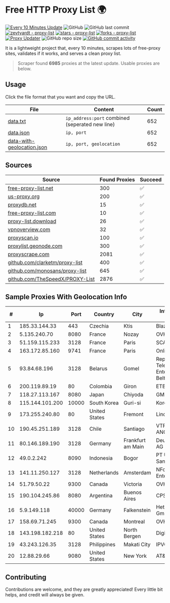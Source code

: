 
# Free HTTP Proxy List 🌍

[![Every 10 Minutes Update](https://github.com/mertguvencli/http-proxy-list/actions/workflows/main.yml/badge.svg?branch=main)](https://github.com/mertguvencli/http-proxy-list/actions/workflows/main.yml)
![GitHub](https://img.shields.io/github/license/mertguvencli/http-proxy-list)
![GitHub last commit](https://img.shields.io/github/last-commit/mertguvencli/http-proxy-list)
[![zevtyardt - proxy-list](https://img.shields.io/static/v1?label=zevtyardt&message=proxy-list&color=blue&logo=github)](https://github.com/zevtyardt/proxy-list "Go to GitHub repo")
[![stars - proxy-list](https://img.shields.io/github/stars/zevtyardt/proxy-list?style=social)](https://github.com/zevtyardt/proxy-list)
[![forks - proxy-list](https://img.shields.io/github/forks/zevtyardt/proxy-list?style=social)](https://github.com/zevtyardt/proxy-list)
[![Proxy Updater](https://github.com/zevtyardt/proxy-list/workflows/Proxy%20Updater/badge.svg)](https://github.com/zevtyardt/proxy-list/actions?query=workflow:"Proxy+Updater")
![GitHub repo size](https://img.shields.io/github/repo-size/zevtyardt/proxy-list)
[![GitHub commit activity](https://img.shields.io/github/commit-activity/m/zevtyardt/proxy-list?logo=commits)](https://github.com/zevtyardt/proxy-list/commits/main)

It is a lightweight project that, every 10 minutes, scrapes lots of free-proxy sites, validates if it works, and serves a clean proxy list.

> Scraper found **6985** proxies at the latest update. Usable proxies are below.

## Usage

Click the file format that you want and copy the URL.

|File|Content|Count|
|----|-------|-----|
|[data.txt](https://raw.githubusercontent.com/mertguvencli/http-proxy-list/main/proxy-list/data.txt)|`ip_address:port` combined (seperated new line)|652|
|[data.json](https://raw.githubusercontent.com/mertguvencli/http-proxy-list/main/proxy-list/data.json)|`ip, port`|652|
|[data-with-geolocation.json](https://raw.githubusercontent.com/mertguvencli/http-proxy-list/main/proxy-list/data-with-geolocation.json)|`ip, port, geolocation`|652|

## Sources

|Source|Found Proxies|Succeed|
|------|-------------|-------|
|[free-proxy-list.net](https://free-proxy-list.net)|300|✅|
|[us-proxy.org](https://www.us-proxy.org)|200|✅|
|[proxydb.net](http://proxydb.net)|15|✅|
|[free-proxy-list.com](https://free-proxy-list.com/?page=&port=&type%5B%5D=http&type%5B%5D=https&up_time=0&search=Search)|10|✅|
|[proxy-list.download](https://www.proxy-list.download/HTTP)|26|✅|
|[vpnoverview.com](https://vpnoverview.com/privacy/anonymous-browsing/free-proxy-servers)|32|✅|
|[proxyscan.io](https://www.proxyscan.io)|100|✅|
|[proxylist.geonode.com](https://proxylist.geonode.com/api/proxy-list?limit=300&page=1&sort_by=lastChecked&sort_type=desc&protocols=http,https)|300|✅|
|[proxyscrape.com](https://api.proxyscrape.com/v2/?request=displayproxies&protocol=http&timeout=10000&country=all&ssl=all&anonymity=all)|2081|✅|
|[github.com/clarketm/proxy-list](https://raw.githubusercontent.com/clarketm/proxy-list/master/proxy-list-raw.txt)|400|✅|
|[github.com/monosans/proxy-list](https://raw.githubusercontent.com/monosans/proxy-list/main/proxies/http.txt)|645|✅|
|[github.com/TheSpeedX/PROXY-List](https://raw.githubusercontent.com/TheSpeedX/PROXY-List/master/http.txt)|2876|✅|


## Sample Proxies With Geolocation Info

|#|Ip|Port|Country|City|Internet Service Provider|
|-|--|----|-------|----|-------------------------|
|1|185.33.144.33|443|Czechia|Ktis|BlazeArts Kft|
|2|5.135.240.70|8080|France|Nozay|OVH SAS|
|3|51.159.115.233|3128|France|Paris|SCALEWAY|
|4|163.172.85.160|9741|France|Paris|Online S.A.S.|
|5|93.84.68.196|3128|Belarus|Gomel|Republican Unitary Telecommunication Enterprise Beltelecom|
|6|200.119.89.19|80|Colombia|Giron|ETB - Colombia|
|7|118.27.113.167|8080|Japan|Chiyoda|GMO Internet, Inc.|
|8|115.144.101.200|10000|South Korea|Guri-si|Korea Telecom|
|9|173.255.240.80|80|United States|Fremont|Linode, LLC|
|10|190.45.251.189|3128|Chile|Santiago|VTR BANDA ANCHA S.A.|
|11|80.146.189.190|3128|Germany|Frankfurt am Main|Deutsche Telekom AG|
|12|49.0.2.242|8090|Indonesia|Bogor|PT Usaha Adi Sanggoro|
|13|141.11.250.127|3128|Netherlands|Amsterdam|NForce Entertainment B.V.|
|14|51.79.50.22|9300|Canada|Victoria|OVH SAS|
|15|190.104.245.86|8080|Argentina|Buenos Aires|CPS|
|16|5.9.149.118|40000|Germany|Falkenstein|Hetzner Online GmbH|
|17|158.69.71.245|9300|Canada|Montreal|OVH SAS|
|18|143.198.182.218|80|United States|North Bergen|DigitalOcean, LLC|
|19|43.243.126.35|3128|Philippines|Makati City|IPVG|
|20|12.88.29.66|9080|United States|New York|AT&T Services, Inc.|



## Contributing

Contributions are welcome, and they are greatly appreciated! Every
little bit helps, and credit will always be given.

